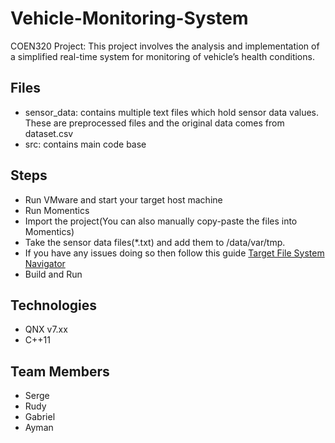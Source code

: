 # Vehicle-Monitoring-System
COEN320 Project: This project involves the analysis and implementation of a simplified
real-time system for monitoring of vehicle’s health conditions.

## Files
- sensor_data: contains multiple text files which hold sensor data values. 
  These are preprocessed files and the original data comes from dataset.csv
- src: contains main code base

## Steps
- Run VMware and start your target host machine
- Run Momentics
- Import the project(You can also manually copy-paste the files into Momentics)
- Take the sensor data files(*.txt) and add them to /data/var/tmp.
- If you have any issues doing so then follow this guide [Target File System Navigator](https://www.qnx.com/developers/docs/7.0.0/index.html#com.qnx.doc.ide.userguide/topic/file_transfer.html) 
- Build and Run

## Technologies
- QNX v7.xx
- C++11

## Team Members
- Serge
- Rudy
- Gabriel
- Ayman
